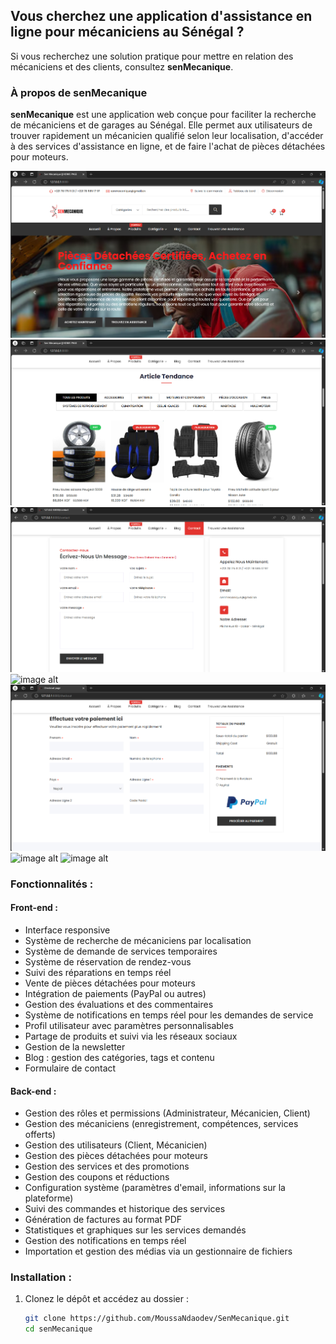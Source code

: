 ## Vous cherchez une application d'assistance en ligne pour mécaniciens au Sénégal ?

Si vous recherchez une solution pratique pour mettre en relation des mécaniciens et des clients, consultez **senMecanique**.

### À propos de **senMecanique**

**senMecanique** est une application web conçue pour faciliter la recherche de mécaniciens et de garages au Sénégal. Elle permet aux utilisateurs de trouver rapidement un mécanicien qualifié selon leur localisation, d'accéder à des services d'assistance en ligne, et de faire l'achat de pièces détachées pour moteurs.

![image alt](https://github.com/MoussaNdaodev/senMecanique/blob/master/page%20d'acceuil.png?raw=true)
![image alt](https://github.com/MoussaNdaodev/senMecanique/blob/master/page%20d'acceuil%20suite.png?raw=true)
![image alt[]()](https://github.com/MoussaNdaodev/senMecanique/blob/master/page%20de%20contact.png?raw=true)
![image alt](https://github.com/MoussaNdaodev/senMecanique/blob/master/page%20d%C3%A9tails%20produits.png?raw=true)
![image alt](https://github.com/MoussaNdaodev/senMecanique/blob/master/page%20de%20paiment.png?raw=true)
![image alt](https://github.com/MoussaNdaodev/senMecanique/blob/master/page%20d'entr%C3%A9e%20assistance.png?raw=true)
![image alt](https://github.com/MoussaNdaodev/senMecanique/blob/master/page%20d%C3%A9tails%20garage.png?raw=true)


### Fonctionnalités :

#### Front-end :
- Interface responsive
- Système de recherche de mécaniciens par localisation
- Système de demande de services temporaires
- Système de réservation de rendez-vous
- Suivi des réparations en temps réel
- Vente de pièces détachées pour moteurs
- Intégration de paiements (PayPal ou autres)
- Gestion des évaluations et des commentaires
- Système de notifications en temps réel pour les demandes de service
- Profil utilisateur avec paramètres personnalisables
- Partage de produits et suivi via les réseaux sociaux
- Gestion de la newsletter
- Blog : gestion des catégories, tags et contenu
- Formulaire de contact

#### Back-end :
- Gestion des rôles et permissions (Administrateur, Mécanicien, Client)
- Gestion des mécaniciens (enregistrement, compétences, services offerts)
- Gestion des utilisateurs (Client, Mécanicien)
- Gestion des pièces détachées pour moteurs
- Gestion des services et des promotions
- Gestion des coupons et réductions
- Configuration système (paramètres d'email, informations sur la plateforme)
- Suivi des commandes et historique des services
- Génération de factures au format PDF
- Statistiques et graphiques sur les services demandés
- Gestion des notifications en temps réel
- Importation et gestion des médias via un gestionnaire de fichiers

### Installation :

1. Clonez le dépôt et accédez au dossier :
   ```bash
   git clone https://github.com/MoussaNdaodev/SenMecanique.git
   cd senMecanique
